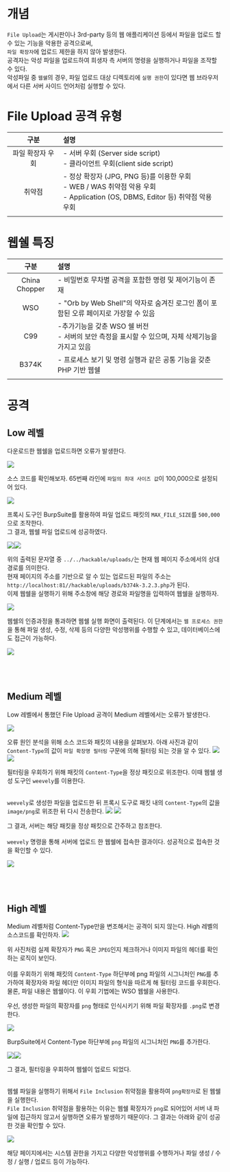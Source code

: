 # 개념

`File Upload`는 게시판이나 3rd-party 등의 웹 애플리케이션 등에서 파일을 업로드 할 수 있는 기능을 악용한 공격으로써,</br> `파일 확장자`에 업로드 제한을 하지 않아 발생한다. </br>
공격자는 악성 파일을 업로드하여 희생자 측 서버의 명령을 실행하거나 파일을 조작할 수 있다. </br>
악성파일 중 `웹쉘`의 경우, 파일 업로드 대상 디렉토리에 `실행 권한`이 있다면 웹 브라우저에서 다른 서버 사이드 언어처럼 실행할 수 있다.

# File Upload 공격 유형

|구분|설명|
|:--:|:--|
|파일 확장자 우회|- 서버 우회 (Server side script) </br>- 클라이언트 우회(client side script)
|취약점|- 정상 확장자 (JPG, PNG 등)를 이용한 우회</br>- WEB / WAS 취약점 악용 우회</br>- Application (OS, DBMS, Editor 등) 취약점 악용 우회|
| |

# 웹쉘 특징

|구분|설명|
|:--:|:--|
|China Chopper|- 비밀번호 무차별 공격을 포함한 명령 및 제어기능이 존재|
|WSO|- "Orb by Web Shell"의 약자로 숨겨진 로그인 폼이 포함된 오류 페이지로 가장할 수 있음|
|C99|-추가기능을 갖춘 WSO 쉘 버전</br>- 서버의 보안 측정을 표시할 수 있으며, 자체 삭제기능을 가지고 있음|
|B374K|- 프로세스 보기 및 명령 실행과 같은 공통 기능을 갖춘 PHP 기반 웹쉘|
||

# 공격
## Low 레벨

다운로드한 웹쉘을 업로드하면 오류가 발생한다.

![](https://images.velog.io/images/kmk9502/post/933cdc5e-eac2-4b77-8698-9b4b1c46b81d/%EC%9B%B9%EC%89%98%20%ED%8C%8C%EC%9D%BC%20%EC%97%85%EB%A1%9C%EB%93%9C%20%EC%8B%A4%ED%8C%A8.png)

소스 코드를 확인해보자. 65번째 라인에 `파일의 최대 사이즈 값`이 100,000으로 설정되어 있다.

![](https://images.velog.io/images/kmk9502/post/9012d3f8-5f16-4e28-a7d2-2083f98e3750/%EC%9B%B9%ED%8E%98%EC%9D%B4%EC%A7%80%20%EC%86%8C%EC%8A%A4%EC%BD%94%EB%93%9C.png)

프록시 도구인 BurpSuite를 활용하여 파일 업로드 패킷의 `MAX_FILE_SIZE`를 `500,000`으로 조작한다. </br>
그 결과, 웹쉘 파일 업로드에 성공하였다.

![](https://images.velog.io/images/kmk9502/post/4d85b0cf-24f5-4c24-8a21-bd1e3d909b80/500000%EC%9C%BC%EB%A1%9C%20%EC%88%98%EC%A0%95.png)![](https://images.velog.io/images/kmk9502/post/83d12ab2-9247-4923-83e2-aa8a8213ed71/%EC%9B%B9%EC%89%98%20%ED%8C%8C%EC%9D%BC%20%EC%97%85%EB%A1%9C%EB%93%9C%20%EC%84%B1%EA%B3%B5.png)

위의 출력된 문자열 중 `../../hackable/uploads/`는 현재 웹 페이지 주소에서의 상대경로를 의미한다. </br>현재 페이지의 주소를 기반으로 알 수 있는 업로드된 파일의 주소는 `http://localhost:81//hackable/uploads/b374k-3.2.3.php`가 된다. </br>
이제 웹쉘을 실행하기 위해 주소창에 해당 경로와 파일명을 입력하여 웹쉘을 실행하자.

![](https://images.velog.io/images/kmk9502/post/c2c40c52-4f24-4eb3-9d94-2bc53c5343c4/%EC%9B%B9%EC%89%98%20%EC%A0%91%EC%86%8D%20%EC%8B%9C%20%EC%9D%B8%EC%A6%9D%20%ED%8E%98%EC%9D%B4%EC%A7%80.png)

웹쉘의 인증과정을 통과하면 웹쉘 실행 화면이 출력된다. 이 단계에서는 `웹 프로세스 권한`을 통해 파일 생성, 수정, 삭제 등의 다양한 악성행위를 수행할 수 있고, 데이터베이스에도 접근이 가능하다.

![](https://images.velog.io/images/kmk9502/post/2c15e772-21aa-4285-a2d8-bdf22d8c5813/%EC%9B%B9%EC%89%98%20%EC%8B%A4%ED%96%89%20%ED%99%94%EB%A9%B4.png)
</br></br></br></br>
## Medium 레벨

Low 레벨에서 통했던 File Upload 공격이 Medium 레벨에서는 오류가 발생한다.

![](https://images.velog.io/images/kmk9502/post/1e26ebae-d753-49ed-8200-03becbb618ab/Medium%20%EB%A0%88%EB%B2%A8%20%ED%8C%8C%EC%9D%BC%20%EC%97%85%EB%A1%9C%EB%93%9C%20%EC%8B%9C%EB%8F%84.png)

오류 원인 분석을 위해 소스 코드와 패킷의 내용을 살펴보자. 아래 사진과 같이 `Content-Type`의 값이  `파일 확장명 필터링` 구문에 의해 필터링 되는 것을 알 수 있다. 
![](https://images.velog.io/images/kmk9502/post/2b7b6826-9a70-47b2-bcf6-323375f03500/Medium%20%EC%86%8C%EC%8A%A4%20%EB%82%B4%20%ED%99%95%EC%9E%A5%EC%9E%90%20%ED%95%84%ED%84%B0%EB%A7%81%20%EA%B5%AC%EB%AC%B8.png)![](https://images.velog.io/images/kmk9502/post/79194465-af00-4564-b395-81fb5d63048a/%ED%8C%8C%EC%9D%BC%20%EC%97%85%EB%A1%9C%EB%93%9C%20%ED%8C%A8%ED%82%B7%20%EC%BA%A1%EC%B3%90_%EC%88%98%EC%A0%95.png)

필터링을 우회하기 위해 패킷의 `Content-Type`을 정상 패킷으로 위조한다. 이때 웹쉘 생성 도구인 `weevely`를 이용한다.</br></br>

`weevely`로 생성한 파일을 업로드한 뒤 프록시 도구로 패킷 내의 `Content-Type`의 값을 `image/png`로 위조한 뒤 다시 전송한다. 
![](https://images.velog.io/images/kmk9502/post/ca802693-5ea9-4d90-bc9c-ec556b0db500/Content%20Type%20%EC%88%98%EC%A0%95.png)
![](https://images.velog.io/images/kmk9502/post/9281a736-1a51-47fa-b2f6-65e9f1eb617c/Medium%20%EB%A0%88%EB%B2%A8%20%EA%B3%B5%EA%B2%A9%20%EC%84%B1%EA%B3%B5.png)

그 결과, 서버는 해당 패킷을 정상 패킷으로 간주하고 참조한다.
</br></br>
`weevely` 명령을 통해 서버에 업로드 한 웹쉘에 접속한 결과이다. 성공적으로 접속한 것을 확인할 수 있다.

![](https://images.velog.io/images/kmk9502/post/ffdeec42-2645-4307-98fc-3f09c808a60d/%EC%97%85%EB%A1%9C%EB%93%9C%ED%95%9C%20%EC%9B%B9%EC%89%98%EC%9D%84%20%ED%86%B5%ED%95%B4%20%EC%84%9C%EB%B2%84%EC%97%90%20%EC%A0%91%EC%86%8D.png)
</br></br></br></br>
## High 레벨

Medium 레벨처럼 Content-Type만을 변조해서는 공격이 되지 않는다. High 레벨의 소스코드를 확인하자.
![](https://images.velog.io/images/kmk9502/post/36b3122f-3ded-42aa-9eda-cbb14172080a/High%20%EB%A0%88%EB%B2%A8%20%EC%86%9F%EC%8A%A4%20%EC%BD%94%EB%93%9C.png)

위 사진처럼 실제 확장자가 `PNG` 혹은 `JPEG`인지 체크하거나 이미지 파일의 헤더를 확인하는 로직이 보인다.</br> </br>이를 우회하기 위해 패킷의 `Content-Type` 하단부에 png 파일의 시그니처인 `PNG`를 추가하여 확장자와 파일 헤더만 이미지 파일의 형식을 따르게 해 필터링 코드를 우회한다. </br>
물론, 파일 내용은 웹쉘이다. 이 우회 기법에는 WSO 웹쉘을 사용한다.

우선, 생성한 파일의 확장자를 `png` 형태로 인식시키기 위해 파일 확장자를 `.png`로 변경한다.

![](https://images.velog.io/images/kmk9502/post/df27c7b0-102c-4943-845a-cf3fe9fc473d/%ED%99%95%EC%9E%A5%EC%9E%90%20%EB%B3%80%EA%B2%BD.png)

BurpSuite에서 Content-Type 하단부에 `png` 파일의 시그니처인 `PNG`를 추가한다.

![](https://images.velog.io/images/kmk9502/post/b9ac917f-ed09-4000-83a9-3aa137f6e133/PHP%20%EC%8B%9C%EA%B7%B8%EB%8B%88%EC%B2%98%20%EC%B6%94%EA%B0%80.png)![](https://images.velog.io/images/kmk9502/post/45478703-8873-4150-827a-bafd3538bbfb/High%20%EB%A0%88%EB%B2%A8%20%EA%B3%B5%EA%B2%A9%20%EC%84%B1%EA%B3%B5.png)

그 결과, 필터링을 우회하여 웹쉘이 업로드 되었다.</br></br>

웹쉘 파일을 실행하기 위해서 `File Inclusion` 취약점을 활용하여 `png확장자`로 된 웹쉘을 실행한다. </br>
`File Inclusion` 취약점을 활용하는 이유는 웹쉘 확장자가 `png`로 되어있어 서버 내 파일에 접근하지 않고서 실행하면 오류가 발생하기 때문이다. 그 결과는 아래와 같이 성공한 것을 확인할 수 있다.

![](https://images.velog.io/images/kmk9502/post/48ccf67a-2106-4b9c-b95c-49ee194b5268/File%20Inclusion%20%EC%B7%A8%EC%95%BD%EC%A0%90%20%EC%9D%91%EC%9A%A9%20File%20Upload%20%EA%B3%B5%EA%B2%A9.png)

해당 페이지에서는 시스템 권한을 가지고 다양한 악성행위를 수행하거나 파일 생성 / 수정 / 실행 / 업로드 등이 가능하다.